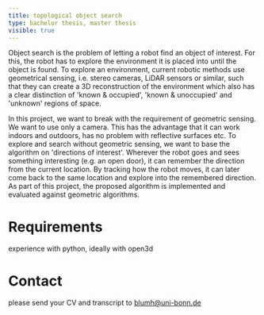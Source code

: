 ```yaml
---
title: topological object search
type: bachelor thesis, master thesis
visible: true
---
```

Object search is the problem of letting a robot find an object of interest. For this, the robot has to explore the environment it is placed into until the object is found. To explore an environment, current robotic methods use geometrical sensing, i.e. stereo cameras, LiDAR sensors or similar, such that they can create a 3D reconstruction of the environment which also has a clear distinction of 'known & occupied', 'known & unoccupied' and 'unknown' regions of space.

In this project, we want to break with the requirement of geometric sensing. We want to use only a camera. This has the advantage that it can work indoors and outdoors, has no problem with reflective surfaces etc. To explore and search without geometric sensing, we want to base the algorithm on 'directions of interest'. Wherever the robot goes and sees something interesting (e.g. an open door), it can remember the direction from the current location. By tracking how the robot moves, it can later come back to the same location and explore into the remembered direction. As part of this project, the proposed algorithm is implemented and evaluated against geometric algorithms.

# Requirements

experience with python, ideally with open3d

# Contact

please send your CV and transcript to [blumh@uni-bonn.de](mailto:blumh@uni-bonn.de)